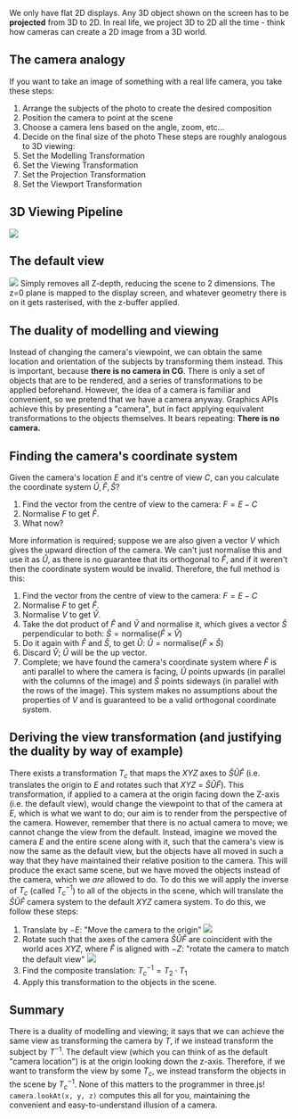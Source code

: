 We only have flat 2D displays. Any 3D object shown on the screen has to be **projected** from 3D to 2D. In real life, we project 3D to 2D all the time - think how cameras can create a 2D image from a 3D world.

## The camera analogy
If you want to take an image of something with a real life camera, you take these steps:
1. Arrange the subjects of the photo to create the desired composition
2. Position the camera to point at the scene
3. Choose a camera lens based on the angle, zoom, etc...
4. Decide on the final size of the photo
These steps are roughly analogous to 3D viewing:
1. Set the Modelling Transformation
2. Set the Viewing Transformation
3. Set the Projection Transformation
4. Set the Viewport Transformation

## 3D Viewing Pipeline
![](Pasted%20image%2020230214132343.png)

## The default view
![](Pasted%20image%2020230214132642.png)
Simply removes all Z-depth, reducing the scene to 2 dimensions. The z=0 plane is mapped to the display screen, and whatever geometry there is on it gets rasterised, with the z-buffer applied.

## The duality of modelling and viewing
Instead of changing the camera's viewpoint, we can obtain the same location and orientation of the subjects by transforming them instead. This is important, because **there is no camera in CG**. There is only a set of objects that are to be rendered, and a series of transformations to be applied beforehand.
However, the idea of a camera is familiar and convenient, so we pretend that we have a camera anyway. Graphics APIs achieve this by presenting a "camera", but in fact applying equivalent transformations to the objects themselves.
It bears repeating:
**There is no camera.**

## Finding the camera's coordinate system
Given the camera's location $E$ and it's centre of view $C$, can you calculate the coordinate system $\hat{U},\hat{F},\hat{S}$?
1. Find the vector from the centre of view to the camera: $F = E - C$
2. Normalise $F$ to get $\hat{F}$.
3. What now?

More information is required; suppose we are also given a vector $V$ which gives the upward direction of the camera. We can't just normalise this and use it as $\hat{U}$, as there is no guarantee that its orthogonal to $\hat{F}$, and if it weren't then the coordinate system would be invalid. Therefore, the full method is this:
1. Find the vector from the centre of view to the camera: $F = E - C$
2. Normalise $F$ to get $\hat{F}$.
3. Normalise $V$ to get $\hat{V}$.
4. Take the dot product of $\hat{F}$ and $\hat{V}$ and normalise it, which gives a vector $\hat{S}$ perpendicular to both: $\hat{S} = \text{normalise}(\hat{F} \times \hat{V})$
5. Do it again with $\hat{F}$ and $\hat{S}$, to get $\hat{U}$: $\hat{U} = \text{normalise}(\hat{F} \times \hat{S})$
6. Discard $\hat{V}$; $\hat{U}$ will be the up vector.
7. Complete; we have found the camera's coordinate system where $\hat{F}$ is anti parallel to where the camera is facing, $\hat{U}$ points upwards (in parallel with the columns of the image) and $\hat{S}$ points sideways (in parallel with the rows of the image). This system makes no assumptions about the properties of $V$ and is guaranteed to be a valid orthogonal coordinate system.

## Deriving the view transformation (and justifying the duality by way of example)
There exists a transformation $T_c$ that maps the $XYZ$ axes to $\hat{S}\hat{U}\hat{F}$ (i.e. translates the origin to $E$ and rotates such that $XYZ$ = $\hat{S}\hat{U}\hat{F}$). This transformation, if applied to a camera at the origin facing down the Z-axis (i.e. the default view), would change the viewpoint to that of the camera at $E$, which is what we want to do; our aim is to render from the perspective of the camera.
However, remember that there is no actual camera to move; we cannot change the view from the default. Instead, imagine we moved the camera $E$ and the entire scene along with it, such that the camera's view is now the same as the default view, but the objects have all moved in such a way that they have maintained their relative position to the camera. This will produce the exact same scene, but we have moved the objects instead of the camera, which we *are* allowed to do.
To do this we will apply the inverse of $T_c$ (called $T_c^{-1}$) to all of the objects in the scene, which  will translate the $\hat{S}\hat{U}\hat{F}$ camera system to the default $XYZ$ camera system.
To do this, we follow these steps:
1. Translate by $-E$: "Move the camera to the origin"
![](Pasted%20image%2020230214142850.png)
2. Rotate such that the axes of the camera $\hat{S}\hat{U}\hat{F}$ are coincident with the world aces $XYZ$, where $\hat{F}$ is aligned with $-Z$: "rotate the camera to match the default view"
![](Pasted%20image%2020230214143044.png)
3. Find the composite translation: $T_c^{-1} = T_2 \cdot T_1$
4. Apply this transformation to the objects in the scene.

## Summary
There is a duality of modelling and viewing; it says that we can achieve the same view as transforming the camera by $T$, if we instead transform the subject by $T^{-1}$.
The default view (which you can think of as the default "camera location") is at the origin looking down the z-axis.
Therefore, if we want to transform the view by some $T_c$, we instead transform the objects in the scene by $T_c^{-1}$.
None of this matters to the programmer in three.js! `camera.lookAt(x, y, z)` computes this all for you, maintaining the convenient and easy-to-understand illusion of a camera.